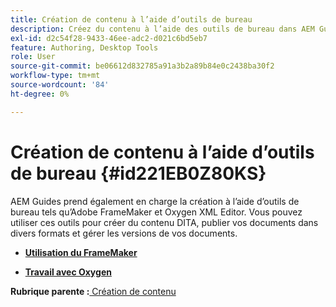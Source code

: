 ```yaml
---
title: Création de contenu à l’aide d’outils de bureau
description: Créez du contenu à l’aide des outils de bureau dans AEM Guides. Découvrez comment travailler avec Adobe FrameMaker et Oxygen XML Editor pour créer et publier du contenu DITA.
exl-id: d2c54f28-9433-46ee-adc2-d021c6bd5eb7
feature: Authoring, Desktop Tools
role: User
source-git-commit: be06612d832785a91a3b2a89b84e0c2438ba30f2
workflow-type: tm+mt
source-wordcount: '84'
ht-degree: 0%

---
```


# Création de contenu à l’aide d’outils de bureau {#id221EB0Z80KS}

AEM Guides prend également en charge la création à l’aide d’outils de bureau tels qu’Adobe FrameMaker et Oxygen XML Editor. Vous pouvez utiliser ces outils pour créer du contenu DITA, publier vos documents dans divers formats et gérer les versions de vos documents.

- **[Utilisation du FrameMaker](author-desktop-framemaker.md)**

- **[Travail avec Oxygen](author-desktop-oxygen.md)**


**Rubrique parente :**[ Création de contenu](authoring-content.md)
